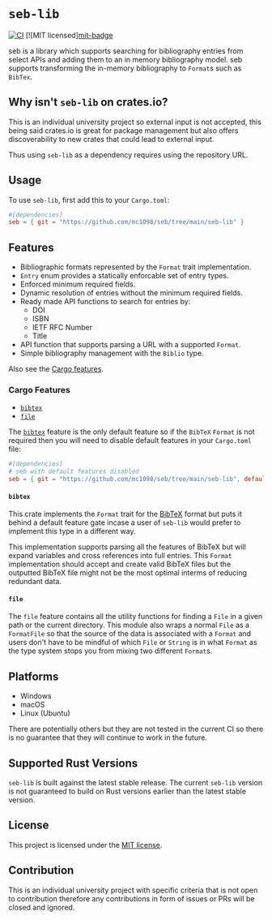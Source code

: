 # `seb-lib`

[![CI](https://github.com/mc1098/seb/actions/workflows/ci.yml/badge.svg)](https://github.com/mc1098/seb/actions/workflows/ci.yml)
[![MIT licensed][mit-badge][mit-url]

[mit-url]: ../LICENSE

seb is a library which supports searching for bibliography entries from select APIs
and adding them to an in memory bibliography model. seb supports transforming the in-memory
bibliography to `Format`s such as `BibTex`.

## Why isn't `seb-lib` on crates.io? 

This is an individual university project so external input is not accepted, this being said crates.io
is great for package management but also offers discoverability to new crates that could lead to
external input.

Thus using `seb-lib` as a dependency requires using the repository URL.

## Usage

To use `seb-lib`, first add this to your `Cargo.toml`:

```toml
#[dependencies]
seb = { git = "https://github.com/mc1098/seb/tree/main/seb-lib" }
```

## Features

- Bibliographic formats represented by the `Format` trait implementation.
- `Entry` enum provides a statically enforcable set of entry types.
- Enforced minimum required fields.
- Dynamic resolution of entries without the minimum required fields.
- Ready made API functions to search for entries by:
  - DOI
  - ISBN
  - IETF RFC Number
  - Title
- API function that supports parsing a URL with a supported `Format`.
- Simple bibliography management with the `Biblio` type.

Also see the [Cargo features](#cargo-features).


### Cargo Features

- [`bibtex`]
- [`file`]

The [`bibtex`] feature is the only default feature so if the `BibTeX` `Format` is not required then
you will need to disable default features in your `Cargo.toml` file:

```toml
#[dependencies]
# seb with default features disabled
seb = { git = "https://github.com/mc1098/seb/tree/main/seb-lib", default-feature = false }
```

[`bibtex`]: #bibtex
[`file`]: #file

#### `bibtex`

This crate implements the `Format` trait for the [BibTeX] format but puts it behind a default feature
gate incase a user of `seb-lib` would prefer to implement this type in a different way.

This implementation supports parsing all the features of BibTeX but will expand variables and cross
references into full entries. This `Format` implementation should accept and create valid BibTeX files
but the outputted BibTeX file might not be the most optimal interms of reducing redundant data.

[BibTeX]: http://www.bibtex.org/

#### `file`

The `file` feature contains all the utility functions for finding a `File` in a given path or the current
directory. This module also wraps a normal `File` as a `FormatFile` so that the source of the data is
associated with a `Format` and users don't have to be mindful of which `File` or `String` is in what `Format`
as the type system stops you from mixing two different `Format`s.

## Platforms

- Windows
- macOS
- Linux (Ubuntu)

There are potentially others but they are not tested in the current CI so there is no guarantee that
they will continue to work in the future.

## Supported Rust Versions

`seb-lib` is built against the latest stable release. The current `seb-lib` version is not guaranteed to build on
Rust versions earlier than the latest stable version.

## License 

This project is licensed under the [MIT license].

[MIT license]: https://github.com/mc1098/seb/blob/main/LICENSE

## Contribution

This is an individual university project with specific criteria that is not open to contribution therefore
any contributions in form of issues or PRs will be closed and ignored.
